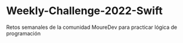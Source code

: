 # Weekly-Challenge-2022-Swift
Retos semanales de la comunidad MoureDev para practicar lógica de programación
